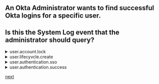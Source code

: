 ## An Okta Administrator wants to find successful Okta logins for a specific user.
## Is this the System Log event that the administrator should query?

<details>
  <summary>
    user.account.lock
  </summary>

  <p>
    No  
  </p>
</details>






<details>
  <summary>
    user.lifecyvcle.create
  </summary>

  <p>
    No
  </p>
</details>


<details>
  <summary>
    user.authentication.sso
  </summary>

  <p>
    Yes
  </p>
</details>








<details>
  <summary>
user.authentication.success
  </summary>
<p>
  No
</p>
</details>


[next](27.md)
